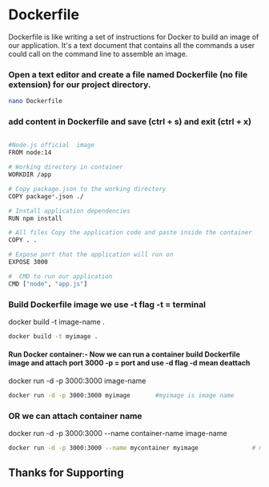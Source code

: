 # Dockerfile
Dockerfile is like writing a set of instructions for Docker to build an image of our application. 
It's a text document that contains all the commands a user could call on the command line to assemble an image.

### Open a text editor and create a file named Dockerfile (no file extension) for our project directory.
```sh
nano Dockerfile
```
### add content in Dockerfile and save (ctrl + s) and exit (ctrl + x)

```sh

#Node.js official  image
FROM node:14

# Working directory in container
WORKDIR /app

# Copy package.json to the working directory
COPY package*.json ./

# Install application dependencies
RUN npm install

# All files Copy the application code and paste inside the container
COPY . .

# Expose port that the application will run on
EXPOSE 3000

#  CMD to run our application
CMD ["node", "app.js"]

```

### Build Dockerfile image we use -t flag -t = terminal

docker build -t image-name . 

```sh
docker build -t myimage .
```

#### Run Docker container:- Now we can run a container build Dockerfile image and attach port 3000 -p = port and use -d flag -d mean deattach 

docker run -d -p 3000:3000 image-name 

```sh
docker run -d -p 3000:3000 myimage       #myimage is image name
```            
### OR we can attach container name 

docker run -d -p 3000:3000 --name container-name image-name 

```sh
docker run -d -p 3000:3000 --name mycontainer myimage               # mycontainer is container name, myimage is image name 
```


## Thanks for Supporting
